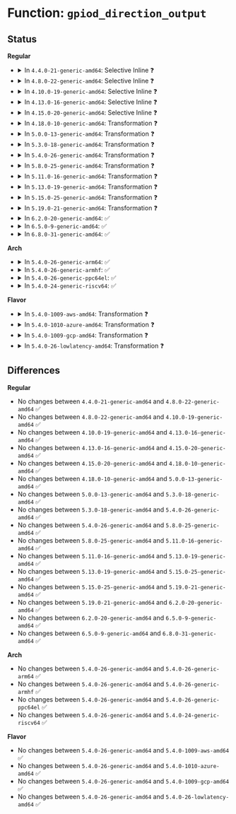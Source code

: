 # Function: <code>gpiod_direction_output</code>

## Status
<b>Regular</b>
<ul>
<li>
<details>
<summary>In <code>4.4.0-21-generic-amd64</code>: Selective Inline ❓</summary>

```c
int gpiod_direction_output(struct gpio_desc * desc, int value)
```

```json
{
  "name": "gpiod_direction_output",
  "collision_type": "Unique Global",
  "inline_type": "Selective",
  "funcs": [
    {
      "addr": 18446744071583195200,
      "name": "gpiod_direction_output",
      "external": true,
      "loc": "drivers/gpio/gpiolib.c:1198",
      "file": "drivers/gpio/gpiolib.c",
      "inline": "not declared, inlined",
      "caller_inline": [],
      "caller_func": [
        "drivers/gpio/gpiolib-acpi.c:acpi_gpio_adr_space_handler",
        "drivers/usb/phy/phy-generic.c:usb_phy_gen_create_phy"
      ]
    }
  ],
  "symbols": [
    {
      "addr": 18446744071583195200,
      "name": "gpiod_direction_output",
      "section": ".text",
      "bind": "STB_GLOBAL",
      "size": 71
    }
  ]
}
```
</details>
</li>
<li>
<details>
<summary>In <code>4.8.0-22-generic-amd64</code>: Selective Inline ❓</summary>

```c
int gpiod_direction_output(struct gpio_desc * desc, int value)
```

```json
{
  "name": "gpiod_direction_output",
  "collision_type": "Unique Global",
  "inline_type": "Selective",
  "funcs": [
    {
      "addr": 18446744071583499104,
      "name": "gpiod_direction_output",
      "external": true,
      "loc": "drivers/gpio/gpiolib.c:2169",
      "file": "drivers/gpio/gpiolib.c",
      "inline": "not declared, inlined",
      "caller_inline": [],
      "caller_func": [
        "drivers/gpio/gpiolib.c:gpiod_configure_flags",
        "drivers/gpio/gpiolib.c:linehandle_create",
        "drivers/gpio/gpiolib-acpi.c:acpi_gpio_adr_space_handler"
      ]
    }
  ],
  "symbols": [
    {
      "addr": 18446744071583499104,
      "name": "gpiod_direction_output",
      "section": ".text",
      "bind": "STB_GLOBAL",
      "size": 155
    }
  ]
}
```
</details>
</li>
<li>
<details>
<summary>In <code>4.10.0-19-generic-amd64</code>: Selective Inline ❓</summary>

```c
int gpiod_direction_output(struct gpio_desc * desc, int value)
```

```json
{
  "name": "gpiod_direction_output",
  "collision_type": "Unique Global",
  "inline_type": "Selective",
  "funcs": [
    {
      "addr": 18446744071583639248,
      "name": "gpiod_direction_output",
      "external": true,
      "loc": "drivers/gpio/gpiolib.c:2357",
      "file": "drivers/gpio/gpiolib.c",
      "inline": "not declared, inlined",
      "caller_inline": [],
      "caller_func": [
        "drivers/gpio/gpiolib.c:gpiod_configure_flags",
        "drivers/gpio/gpiolib.c:linehandle_create",
        "drivers/gpio/gpiolib-acpi.c:acpi_gpio_adr_space_handler"
      ]
    }
  ],
  "symbols": [
    {
      "addr": 18446744071583639248,
      "name": "gpiod_direction_output",
      "section": ".text",
      "bind": "STB_GLOBAL",
      "size": 165
    }
  ]
}
```
</details>
</li>
<li>
<details>
<summary>In <code>4.13.0-16-generic-amd64</code>: Selective Inline ❓</summary>

```c
int gpiod_direction_output(struct gpio_desc * desc, int value)
```

```json
{
  "name": "gpiod_direction_output",
  "collision_type": "Unique Global",
  "inline_type": "Selective",
  "funcs": [
    {
      "addr": 18446744071583678752,
      "name": "gpiod_direction_output",
      "external": true,
      "loc": "drivers/gpio/gpiolib.c:2359",
      "file": "drivers/gpio/gpiolib.c",
      "inline": "not declared, inlined",
      "caller_inline": [],
      "caller_func": [
        "drivers/gpio/gpiolib.c:gpiod_configure_flags",
        "drivers/gpio/gpiolib.c:linehandle_create"
      ]
    }
  ],
  "symbols": [
    {
      "addr": 18446744071583678752,
      "name": "gpiod_direction_output",
      "section": ".text",
      "bind": "STB_GLOBAL",
      "size": 183
    }
  ]
}
```
</details>
</li>
<li>
<details>
<summary>In <code>4.15.0-20-generic-amd64</code>: Selective Inline ❓</summary>

```c
int gpiod_direction_output(struct gpio_desc * desc, int value)
```

```json
{
  "name": "gpiod_direction_output",
  "collision_type": "Unique Global",
  "inline_type": "Selective",
  "funcs": [
    {
      "addr": 18446744071583930624,
      "name": "gpiod_direction_output",
      "external": true,
      "loc": "drivers/gpio/gpiolib.c:2469",
      "file": "drivers/gpio/gpiolib.c",
      "inline": "not declared, inlined",
      "caller_inline": [],
      "caller_func": [
        "drivers/gpio/gpiolib.c:gpiod_configure_flags",
        "drivers/gpio/gpiolib.c:linehandle_create"
      ]
    }
  ],
  "symbols": [
    {
      "addr": 18446744071583930624,
      "name": "gpiod_direction_output",
      "section": ".text",
      "bind": "STB_GLOBAL",
      "size": 394
    }
  ]
}
```
</details>
</li>
<li>
<details>
<summary>In <code>4.18.0-10-generic-amd64</code>: Transformation ❓</summary>

```c
int gpiod_direction_output(struct gpio_desc * desc, int value)
```

```json
{
  "name": "gpiod_direction_output",
  "collision_type": "Unique Global",
  "inline_type": "No",
  "funcs": [
    {
      "addr": 0,
      "name": "gpiod_direction_output",
      "external": true,
      "loc": "drivers/gpio/gpiolib.c:2583",
      "file": "drivers/gpio/gpiolib.c",
      "inline": "seen, unknown",
      "caller_inline": [],
      "caller_func": [
        "drivers/gpio/gpiolib.c:gpiod_configure_flags",
        "drivers/gpio/gpiolib.c:linehandle_create"
      ]
    }
  ],
  "symbols": [
    {
      "addr": 18446744071584136879,
      "name": "gpiod_direction_output.cold.50",
      "section": ".text",
      "bind": "STB_LOCAL",
      "size": 53
    },
    {
      "addr": 18446744071584124416,
      "name": "gpiod_direction_output",
      "section": ".text",
      "bind": "STB_GLOBAL",
      "size": 230
    }
  ]
}
```
</details>
</li>
<li>
<details>
<summary>In <code>5.0.0-13-generic-amd64</code>: Transformation ❓</summary>

```c
int gpiod_direction_output(struct gpio_desc * desc, int value)
```

```json
{
  "name": "gpiod_direction_output",
  "collision_type": "Unique Global",
  "inline_type": "No",
  "funcs": [
    {
      "addr": 0,
      "name": "gpiod_direction_output",
      "external": true,
      "loc": "drivers/gpio/gpiolib.c:2662",
      "file": "drivers/gpio/gpiolib.c",
      "inline": "seen, unknown",
      "caller_inline": [],
      "caller_func": [
        "drivers/gpio/gpiolib.c:gpiod_configure_flags",
        "drivers/gpio/gpiolib.c:linehandle_create"
      ]
    }
  ],
  "symbols": [
    {
      "addr": 18446744071584222670,
      "name": "gpiod_direction_output.cold.48",
      "section": ".text",
      "bind": "STB_LOCAL",
      "size": 70
    },
    {
      "addr": 18446744071584209728,
      "name": "gpiod_direction_output",
      "section": ".text",
      "bind": "STB_GLOBAL",
      "size": 239
    }
  ]
}
```
</details>
</li>
<li>
<details>
<summary>In <code>5.3.0-18-generic-amd64</code>: Transformation ❓</summary>

```c
int gpiod_direction_output(struct gpio_desc * desc, int value)
```

```json
{
  "name": "gpiod_direction_output",
  "collision_type": "Unique Global",
  "inline_type": "No",
  "funcs": [
    {
      "addr": 0,
      "name": "gpiod_direction_output",
      "external": true,
      "loc": "drivers/gpio/gpiolib.c:2750",
      "file": "drivers/gpio/gpiolib.c",
      "inline": "seen, unknown",
      "caller_inline": [],
      "caller_func": [
        "drivers/gpio/gpiolib.c:gpiod_configure_flags",
        "drivers/gpio/gpiolib.c:linehandle_create"
      ]
    }
  ],
  "symbols": [
    {
      "addr": 18446744071584411934,
      "name": "gpiod_direction_output.cold",
      "section": ".text",
      "bind": "STB_LOCAL",
      "size": 72
    },
    {
      "addr": 18446744071584398416,
      "name": "gpiod_direction_output",
      "section": ".text",
      "bind": "STB_GLOBAL",
      "size": 240
    }
  ]
}
```
</details>
</li>
<li>
<details>
<summary>In <code>5.4.0-26-generic-amd64</code>: Transformation ❓</summary>

```c
int gpiod_direction_output(struct gpio_desc * desc, int value)
```

```json
{
  "name": "gpiod_direction_output",
  "collision_type": "Unique Global",
  "inline_type": "No",
  "funcs": [
    {
      "addr": 0,
      "name": "gpiod_direction_output",
      "external": true,
      "loc": "drivers/gpio/gpiolib.c:3082",
      "file": "drivers/gpio/gpiolib.c",
      "inline": "seen, unknown",
      "caller_inline": [],
      "caller_func": [
        "drivers/gpio/gpiolib.c:gpiod_configure_flags",
        "drivers/gpio/gpiolib.c:linehandle_create"
      ]
    }
  ],
  "symbols": [
    {
      "addr": 18446744071584548474,
      "name": "gpiod_direction_output.cold",
      "section": ".text",
      "bind": "STB_LOCAL",
      "size": 72
    },
    {
      "addr": 18446744071584534064,
      "name": "gpiod_direction_output",
      "section": ".text",
      "bind": "STB_GLOBAL",
      "size": 251
    }
  ]
}
```
</details>
</li>
<li>
<details>
<summary>In <code>5.8.0-25-generic-amd64</code>: Transformation ❓</summary>

```c
int gpiod_direction_output(struct gpio_desc * desc, int value)
```

```json
{
  "name": "gpiod_direction_output",
  "collision_type": "Unique Global",
  "inline_type": "No",
  "funcs": [
    {
      "addr": 0,
      "name": "gpiod_direction_output",
      "external": true,
      "loc": "drivers/gpio/gpiolib.c:3485",
      "file": "drivers/gpio/gpiolib.c",
      "inline": "seen, unknown",
      "caller_inline": [],
      "caller_func": [
        "drivers/gpio/gpiolib.c:gpiod_configure_flags",
        "drivers/gpio/gpiolib.c:linehandle_create",
        "drivers/gpio/gpiolib.c:linehandle_set_config"
      ]
    }
  ],
  "symbols": [
    {
      "addr": 18446744071585221638,
      "name": "gpiod_direction_output.cold",
      "section": ".text",
      "bind": "STB_LOCAL",
      "size": 72
    },
    {
      "addr": 18446744071585206704,
      "name": "gpiod_direction_output",
      "section": ".text",
      "bind": "STB_GLOBAL",
      "size": 379
    }
  ]
}
```
</details>
</li>
<li>
<details>
<summary>In <code>5.11.0-16-generic-amd64</code>: Transformation ❓</summary>

```c
int gpiod_direction_output(struct gpio_desc * desc, int value)
```

```json
{
  "name": "gpiod_direction_output",
  "collision_type": "Unique Global",
  "inline_type": "No",
  "funcs": [
    {
      "addr": 0,
      "name": "gpiod_direction_output",
      "external": true,
      "loc": "drivers/gpio/gpiolib.c:2328",
      "file": "drivers/gpio/gpiolib.c",
      "inline": "seen, unknown",
      "caller_inline": [],
      "caller_func": [
        "drivers/gpio/gpiolib.c:gpiod_configure_flags",
        "drivers/gpio/gpiolib-cdev.c:linereq_create",
        "drivers/gpio/gpiolib-cdev.c:linereq_set_config_unlocked",
        "drivers/i2c/i2c-core-base.c:i2c_gpio_init_generic_recovery",
        "drivers/i2c/i2c-core-base.c:i2c_gpio_init_generic_recovery"
      ]
    }
  ],
  "symbols": [
    {
      "addr": 18446744071591386849,
      "name": "gpiod_direction_output.cold",
      "section": ".text",
      "bind": "STB_LOCAL",
      "size": 78
    },
    {
      "addr": 18446744071585360080,
      "name": "gpiod_direction_output",
      "section": ".text",
      "bind": "STB_GLOBAL",
      "size": 372
    }
  ]
}
```
</details>
</li>
<li>
<details>
<summary>In <code>5.13.0-19-generic-amd64</code>: Transformation ❓</summary>

```c
int gpiod_direction_output(struct gpio_desc * desc, int value)
```

```json
{
  "name": "gpiod_direction_output",
  "collision_type": "Unique Global",
  "inline_type": "No",
  "funcs": [
    {
      "addr": 0,
      "name": "gpiod_direction_output",
      "external": true,
      "loc": "drivers/gpio/gpiolib.c:2305",
      "file": "drivers/gpio/gpiolib.c",
      "inline": "seen, unknown",
      "caller_inline": [],
      "caller_func": [
        "drivers/gpio/gpiolib.c:gpiod_configure_flags",
        "drivers/gpio/gpiolib-cdev.c:linereq_create",
        "drivers/gpio/gpiolib-cdev.c:linereq_set_config_unlocked",
        "drivers/i2c/i2c-core-base.c:i2c_init_recovery",
        "drivers/i2c/i2c-core-base.c:i2c_init_recovery"
      ]
    }
  ],
  "symbols": [
    {
      "addr": 18446744071591329159,
      "name": "gpiod_direction_output.cold",
      "section": ".text",
      "bind": "STB_LOCAL",
      "size": 78
    },
    {
      "addr": 18446744071585243648,
      "name": "gpiod_direction_output",
      "section": ".text",
      "bind": "STB_GLOBAL",
      "size": 364
    }
  ]
}
```
</details>
</li>
<li>
<details>
<summary>In <code>5.15.0-25-generic-amd64</code>: Transformation ❓</summary>

```c
int gpiod_direction_output(struct gpio_desc * desc, int value)
```

```json
{
  "name": "gpiod_direction_output",
  "collision_type": "Unique Global",
  "inline_type": "No",
  "funcs": [
    {
      "addr": 0,
      "name": "gpiod_direction_output",
      "external": true,
      "loc": "drivers/gpio/gpiolib.c:2334",
      "file": "drivers/gpio/gpiolib.c",
      "inline": "seen, unknown",
      "caller_inline": [],
      "caller_func": [
        "drivers/gpio/gpiolib.c:gpiod_configure_flags",
        "drivers/gpio/gpiolib-cdev.c:linereq_create",
        "drivers/gpio/gpiolib-cdev.c:linereq_set_config_unlocked",
        "drivers/i2c/i2c-core-base.c:i2c_init_recovery",
        "drivers/i2c/i2c-core-base.c:i2c_init_recovery"
      ]
    }
  ],
  "symbols": [
    {
      "addr": 18446744071592352017,
      "name": "gpiod_direction_output.cold",
      "section": ".text",
      "bind": "STB_LOCAL",
      "size": 78
    },
    {
      "addr": 18446744071585699312,
      "name": "gpiod_direction_output",
      "section": ".text",
      "bind": "STB_GLOBAL",
      "size": 364
    }
  ]
}
```
</details>
</li>
<li>
<details>
<summary>In <code>5.19.0-21-generic-amd64</code>: Transformation ❓</summary>

```c
int gpiod_direction_output(struct gpio_desc * desc, int value)
```

```json
{
  "name": "gpiod_direction_output",
  "collision_type": "Unique Global",
  "inline_type": "No",
  "funcs": [
    {
      "addr": 0,
      "name": "gpiod_direction_output",
      "external": true,
      "loc": "drivers/gpio/gpiolib.c:2395",
      "file": "drivers/gpio/gpiolib.c",
      "inline": "seen, unknown",
      "caller_inline": [],
      "caller_func": [
        "drivers/gpio/gpiolib.c:gpiod_configure_flags",
        "drivers/gpio/gpiolib-cdev.c:linereq_create",
        "drivers/gpio/gpiolib-cdev.c:linereq_set_config_unlocked",
        "drivers/gpio/gpiolib-cdev.c:linehandle_create",
        "drivers/gpio/gpiolib-cdev.c:linehandle_set_config",
        "drivers/i2c/i2c-core-base.c:i2c_init_recovery",
        "drivers/i2c/i2c-core-base.c:i2c_init_recovery"
      ]
    }
  ],
  "symbols": [
    {
      "addr": 18446744071594213766,
      "name": "gpiod_direction_output.cold",
      "section": ".text",
      "bind": "STB_LOCAL",
      "size": 76
    },
    {
      "addr": 18446744071586865808,
      "name": "gpiod_direction_output",
      "section": ".text",
      "bind": "STB_GLOBAL",
      "size": 274
    }
  ]
}
```
</details>
</li>
<li>
<details>
<summary>In <code>6.2.0-20-generic-amd64</code>: ✅</summary>

```c
int gpiod_direction_output(struct gpio_desc * desc, int value)
```

```json
{
  "name": "gpiod_direction_output",
  "collision_type": "Unique Global",
  "inline_type": "No",
  "funcs": [
    {
      "addr": 18446744071588012768,
      "name": "gpiod_direction_output",
      "external": true,
      "loc": "drivers/gpio/gpiolib.c:2465",
      "file": "drivers/gpio/gpiolib.c",
      "inline": "seen, unknown",
      "caller_inline": [],
      "caller_func": [
        "drivers/gpio/gpiolib.c:gpiod_configure_flags",
        "drivers/gpio/gpiolib-cdev.c:linereq_create",
        "drivers/gpio/gpiolib-cdev.c:linereq_set_config_unlocked",
        "drivers/gpio/gpiolib-cdev.c:linehandle_create",
        "drivers/gpio/gpiolib-cdev.c:linehandle_set_config",
        "drivers/i2c/i2c-core-base.c:i2c_init_recovery",
        "drivers/i2c/i2c-core-base.c:i2c_init_recovery"
      ]
    }
  ],
  "symbols": [
    {
      "addr": 18446744071588012768,
      "name": "gpiod_direction_output",
      "section": ".text",
      "bind": "STB_GLOBAL",
      "size": 393
    }
  ]
}
```
</details>
</li>
<li>
<details>
<summary>In <code>6.5.0-9-generic-amd64</code>: ✅</summary>

```c
int gpiod_direction_output(struct gpio_desc * desc, int value)
```

```json
{
  "name": "gpiod_direction_output",
  "collision_type": "Unique Global",
  "inline_type": "No",
  "funcs": [
    {
      "addr": 18446744071588287376,
      "name": "gpiod_direction_output",
      "external": true,
      "loc": "drivers/gpio/gpiolib.c:2506",
      "file": "drivers/gpio/gpiolib.c",
      "inline": "seen, unknown",
      "caller_inline": [],
      "caller_func": [
        "drivers/gpio/gpiolib.c:gpiod_configure_flags",
        "drivers/gpio/gpiolib-cdev.c:linereq_create",
        "drivers/gpio/gpiolib-cdev.c:linereq_set_config_unlocked",
        "drivers/gpio/gpiolib-cdev.c:linehandle_create",
        "drivers/gpio/gpiolib-cdev.c:linehandle_set_config",
        "drivers/i2c/i2c-core-base.c:i2c_init_recovery",
        "drivers/i2c/i2c-core-base.c:i2c_init_recovery"
      ]
    }
  ],
  "symbols": [
    {
      "addr": 18446744071588287376,
      "name": "gpiod_direction_output",
      "section": ".text",
      "bind": "STB_GLOBAL",
      "size": 350
    }
  ]
}
```
</details>
</li>
<li>
<details>
<summary>In <code>6.8.0-31-generic-amd64</code>: ✅</summary>

```c
int gpiod_direction_output(struct gpio_desc * desc, int value)
```

```json
{
  "name": "gpiod_direction_output",
  "collision_type": "Unique Global",
  "inline_type": "No",
  "funcs": [
    {
      "addr": 18446744071588580496,
      "name": "gpiod_direction_output",
      "external": true,
      "loc": "drivers/gpio/gpiolib.c:2700",
      "file": "drivers/gpio/gpiolib.c",
      "inline": "seen, unknown",
      "caller_inline": [],
      "caller_func": [
        "drivers/gpio/gpiolib.c:gpiod_configure_flags",
        "drivers/gpio/gpiolib-cdev.c:linereq_create",
        "drivers/gpio/gpiolib-cdev.c:linereq_set_config",
        "drivers/gpio/gpiolib-cdev.c:linehandle_create",
        "drivers/gpio/gpiolib-cdev.c:linehandle_set_config",
        "drivers/i2c/i2c-core-base.c:i2c_init_recovery",
        "drivers/i2c/i2c-core-base.c:i2c_init_recovery"
      ]
    }
  ],
  "symbols": [
    {
      "addr": 18446744071588580496,
      "name": "gpiod_direction_output",
      "section": ".text",
      "bind": "STB_GLOBAL",
      "size": 338
    }
  ]
}
```
</details>
</li>
</ul>
<b>Arch</b>
<ul>
<li>
<details>
<summary>In <code>5.4.0-26-generic-arm64</code>: ✅</summary>

```c
int gpiod_direction_output(struct gpio_desc * desc, int value)
```

```json
{
  "name": "gpiod_direction_output",
  "collision_type": "Unique Global",
  "inline_type": "No",
  "funcs": [
    {
      "addr": 18446603336496719032,
      "name": "gpiod_direction_output",
      "external": true,
      "loc": "drivers/gpio/gpiolib.c:3082",
      "file": "drivers/gpio/gpiolib.c",
      "inline": "seen, unknown",
      "caller_inline": [],
      "caller_func": [
        "drivers/gpio/gpiolib.c:gpiod_configure_flags",
        "drivers/gpio/gpiolib.c:linehandle_create",
        "drivers/power/reset/gpio-poweroff.c:gpio_poweroff_do_poweroff",
        "drivers/power/reset/gpio-restart.c:gpio_restart_notify"
      ]
    }
  ],
  "symbols": [
    {
      "addr": 18446603336496719032,
      "name": "gpiod_direction_output",
      "section": ".text",
      "bind": "STB_GLOBAL",
      "size": 360
    }
  ]
}
```
</details>
</li>
<li>
<details>
<summary>In <code>5.4.0-26-generic-armhf</code>: ✅</summary>

```c
int gpiod_direction_output(struct gpio_desc * desc, int value)
```

```json
{
  "name": "gpiod_direction_output",
  "collision_type": "Unique Global",
  "inline_type": "No",
  "funcs": [
    {
      "addr": 3230010140,
      "name": "gpiod_direction_output",
      "external": true,
      "loc": "drivers/gpio/gpiolib.c:3082",
      "file": "drivers/gpio/gpiolib.c",
      "inline": "seen, unknown",
      "caller_inline": [],
      "caller_func": [
        "drivers/gpio/gpiolib.c:gpiod_configure_flags",
        "drivers/gpio/gpiolib.c:linehandle_create",
        "drivers/usb/phy/phy-generic.c:usb_phy_gen_create_phy",
        "drivers/power/reset/gpio-poweroff.c:gpio_poweroff_do_poweroff",
        "drivers/power/reset/gpio-restart.c:gpio_restart_notify"
      ]
    }
  ],
  "symbols": [
    {
      "addr": 3230010140,
      "name": "gpiod_direction_output",
      "section": ".text",
      "bind": "STB_GLOBAL",
      "size": 360
    }
  ]
}
```
</details>
</li>
<li>
<details>
<summary>In <code>5.4.0-26-generic-ppc64el</code>: ✅</summary>

```c
int gpiod_direction_output(struct gpio_desc * desc, int value)
```

```json
{
  "name": "gpiod_direction_output",
  "collision_type": "Unique Global",
  "inline_type": "No",
  "funcs": [
    {
      "addr": 13835058055290807744,
      "name": "gpiod_direction_output",
      "external": true,
      "loc": "drivers/gpio/gpiolib.c:3082",
      "file": "drivers/gpio/gpiolib.c",
      "inline": "seen, unknown",
      "caller_inline": [],
      "caller_func": [
        "drivers/gpio/gpiolib.c:gpiod_configure_flags",
        "drivers/gpio/gpiolib.c:linehandle_create",
        "drivers/power/reset/gpio-poweroff.c:gpio_poweroff_do_poweroff",
        "drivers/power/reset/gpio-restart.c:gpio_restart_notify"
      ]
    }
  ],
  "symbols": [
    {
      "addr": 13835058055290807744,
      "name": "gpiod_direction_output",
      "section": ".text",
      "bind": "STB_GLOBAL",
      "size": 540
    }
  ]
}
```
</details>
</li>
<li>
<details>
<summary>In <code>5.4.0-24-generic-riscv64</code>: ✅</summary>

```c
int gpiod_direction_output(struct gpio_desc * desc, int value)
```

```json
{
  "name": "gpiod_direction_output",
  "collision_type": "Unique Global",
  "inline_type": "No",
  "funcs": [
    {
      "addr": 18446743936275478168,
      "name": "gpiod_direction_output",
      "external": true,
      "loc": "drivers/gpio/gpiolib.c:3082",
      "file": "drivers/gpio/gpiolib.c",
      "inline": "seen, unknown",
      "caller_inline": [],
      "caller_func": [
        "drivers/gpio/gpiolib.c:gpiod_configure_flags",
        "drivers/gpio/gpiolib.c:linehandle_create",
        "drivers/power/reset/gpio-poweroff.c:gpio_poweroff_do_poweroff",
        "drivers/power/reset/gpio-restart.c:gpio_restart_notify"
      ]
    }
  ],
  "symbols": [
    {
      "addr": 18446743936275478168,
      "name": "gpiod_direction_output",
      "section": ".text",
      "bind": "STB_GLOBAL",
      "size": 260
    }
  ]
}
```
</details>
</li>
</ul>
<b>Flavor</b>
<ul>
<li>
<details>
<summary>In <code>5.4.0-1009-aws-amd64</code>: Transformation ❓</summary>

```c
int gpiod_direction_output(struct gpio_desc * desc, int value)
```

```json
{
  "name": "gpiod_direction_output",
  "collision_type": "Unique Global",
  "inline_type": "No",
  "funcs": [
    {
      "addr": 0,
      "name": "gpiod_direction_output",
      "external": true,
      "loc": "drivers/gpio/gpiolib.c:3082",
      "file": "drivers/gpio/gpiolib.c",
      "inline": "seen, unknown",
      "caller_inline": [],
      "caller_func": [
        "drivers/gpio/gpiolib.c:gpiod_configure_flags",
        "drivers/gpio/gpiolib.c:linehandle_create"
      ]
    }
  ],
  "symbols": [
    {
      "addr": 18446744071584505402,
      "name": "gpiod_direction_output.cold",
      "section": ".text",
      "bind": "STB_LOCAL",
      "size": 72
    },
    {
      "addr": 18446744071584490992,
      "name": "gpiod_direction_output",
      "section": ".text",
      "bind": "STB_GLOBAL",
      "size": 251
    }
  ]
}
```
</details>
</li>
<li>
<details>
<summary>In <code>5.4.0-1010-azure-amd64</code>: Transformation ❓</summary>

```c
int gpiod_direction_output(struct gpio_desc * desc, int value)
```

```json
{
  "name": "gpiod_direction_output",
  "collision_type": "Unique Global",
  "inline_type": "No",
  "funcs": [
    {
      "addr": 0,
      "name": "gpiod_direction_output",
      "external": true,
      "loc": "drivers/gpio/gpiolib.c:3082",
      "file": "drivers/gpio/gpiolib.c",
      "inline": "seen, unknown",
      "caller_inline": [],
      "caller_func": [
        "drivers/gpio/gpiolib.c:gpiod_configure_flags",
        "drivers/gpio/gpiolib.c:linehandle_create"
      ]
    }
  ],
  "symbols": [
    {
      "addr": 18446744071584443530,
      "name": "gpiod_direction_output.cold",
      "section": ".text",
      "bind": "STB_LOCAL",
      "size": 72
    },
    {
      "addr": 18446744071584429120,
      "name": "gpiod_direction_output",
      "section": ".text",
      "bind": "STB_GLOBAL",
      "size": 251
    }
  ]
}
```
</details>
</li>
<li>
<details>
<summary>In <code>5.4.0-1009-gcp-amd64</code>: Transformation ❓</summary>

```c
int gpiod_direction_output(struct gpio_desc * desc, int value)
```

```json
{
  "name": "gpiod_direction_output",
  "collision_type": "Unique Global",
  "inline_type": "No",
  "funcs": [
    {
      "addr": 0,
      "name": "gpiod_direction_output",
      "external": true,
      "loc": "drivers/gpio/gpiolib.c:3082",
      "file": "drivers/gpio/gpiolib.c",
      "inline": "seen, unknown",
      "caller_inline": [],
      "caller_func": [
        "drivers/gpio/gpiolib.c:gpiod_configure_flags",
        "drivers/gpio/gpiolib.c:linehandle_create"
      ]
    }
  ],
  "symbols": [
    {
      "addr": 18446744071584500138,
      "name": "gpiod_direction_output.cold",
      "section": ".text",
      "bind": "STB_LOCAL",
      "size": 72
    },
    {
      "addr": 18446744071584485728,
      "name": "gpiod_direction_output",
      "section": ".text",
      "bind": "STB_GLOBAL",
      "size": 251
    }
  ]
}
```
</details>
</li>
<li>
<details>
<summary>In <code>5.4.0-26-lowlatency-amd64</code>: Transformation ❓</summary>

```c
int gpiod_direction_output(struct gpio_desc * desc, int value)
```

```json
{
  "name": "gpiod_direction_output",
  "collision_type": "Unique Global",
  "inline_type": "No",
  "funcs": [
    {
      "addr": 0,
      "name": "gpiod_direction_output",
      "external": true,
      "loc": "drivers/gpio/gpiolib.c:3082",
      "file": "drivers/gpio/gpiolib.c",
      "inline": "seen, unknown",
      "caller_inline": [],
      "caller_func": [
        "drivers/gpio/gpiolib.c:gpiod_configure_flags",
        "drivers/gpio/gpiolib.c:linehandle_create"
      ]
    }
  ],
  "symbols": [
    {
      "addr": 18446744071584606410,
      "name": "gpiod_direction_output.cold",
      "section": ".text",
      "bind": "STB_LOCAL",
      "size": 72
    },
    {
      "addr": 18446744071584591952,
      "name": "gpiod_direction_output",
      "section": ".text",
      "bind": "STB_GLOBAL",
      "size": 251
    }
  ]
}
```
</details>
</li>
</ul>

## Differences
<b>Regular</b>
<ul>
<li>
No changes between <code>4.4.0-21-generic-amd64</code> and <code>4.8.0-22-generic-amd64</code> ✅
</li>
<li>
No changes between <code>4.8.0-22-generic-amd64</code> and <code>4.10.0-19-generic-amd64</code> ✅
</li>
<li>
No changes between <code>4.10.0-19-generic-amd64</code> and <code>4.13.0-16-generic-amd64</code> ✅
</li>
<li>
No changes between <code>4.13.0-16-generic-amd64</code> and <code>4.15.0-20-generic-amd64</code> ✅
</li>
<li>
No changes between <code>4.15.0-20-generic-amd64</code> and <code>4.18.0-10-generic-amd64</code> ✅
</li>
<li>
No changes between <code>4.18.0-10-generic-amd64</code> and <code>5.0.0-13-generic-amd64</code> ✅
</li>
<li>
No changes between <code>5.0.0-13-generic-amd64</code> and <code>5.3.0-18-generic-amd64</code> ✅
</li>
<li>
No changes between <code>5.3.0-18-generic-amd64</code> and <code>5.4.0-26-generic-amd64</code> ✅
</li>
<li>
No changes between <code>5.4.0-26-generic-amd64</code> and <code>5.8.0-25-generic-amd64</code> ✅
</li>
<li>
No changes between <code>5.8.0-25-generic-amd64</code> and <code>5.11.0-16-generic-amd64</code> ✅
</li>
<li>
No changes between <code>5.11.0-16-generic-amd64</code> and <code>5.13.0-19-generic-amd64</code> ✅
</li>
<li>
No changes between <code>5.13.0-19-generic-amd64</code> and <code>5.15.0-25-generic-amd64</code> ✅
</li>
<li>
No changes between <code>5.15.0-25-generic-amd64</code> and <code>5.19.0-21-generic-amd64</code> ✅
</li>
<li>
No changes between <code>5.19.0-21-generic-amd64</code> and <code>6.2.0-20-generic-amd64</code> ✅
</li>
<li>
No changes between <code>6.2.0-20-generic-amd64</code> and <code>6.5.0-9-generic-amd64</code> ✅
</li>
<li>
No changes between <code>6.5.0-9-generic-amd64</code> and <code>6.8.0-31-generic-amd64</code> ✅
</li>
</ul>
<b>Arch</b>
<ul>
<li>
No changes between <code>5.4.0-26-generic-amd64</code> and <code>5.4.0-26-generic-arm64</code> ✅
</li>
<li>
No changes between <code>5.4.0-26-generic-amd64</code> and <code>5.4.0-26-generic-armhf</code> ✅
</li>
<li>
No changes between <code>5.4.0-26-generic-amd64</code> and <code>5.4.0-26-generic-ppc64el</code> ✅
</li>
<li>
No changes between <code>5.4.0-26-generic-amd64</code> and <code>5.4.0-24-generic-riscv64</code> ✅
</li>
</ul>
<b>Flavor</b>
<ul>
<li>
No changes between <code>5.4.0-26-generic-amd64</code> and <code>5.4.0-1009-aws-amd64</code> ✅
</li>
<li>
No changes between <code>5.4.0-26-generic-amd64</code> and <code>5.4.0-1010-azure-amd64</code> ✅
</li>
<li>
No changes between <code>5.4.0-26-generic-amd64</code> and <code>5.4.0-1009-gcp-amd64</code> ✅
</li>
<li>
No changes between <code>5.4.0-26-generic-amd64</code> and <code>5.4.0-26-lowlatency-amd64</code> ✅
</li>
</ul>

